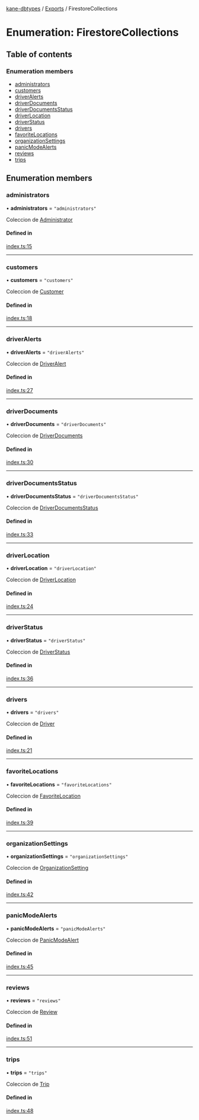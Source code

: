 [kane-dbtypes](../README.md) / [Exports](../modules.md) / FirestoreCollections

# Enumeration: FirestoreCollections

## Table of contents

### Enumeration members

- [administrators](FirestoreCollections.md#administrators)
- [customers](FirestoreCollections.md#customers)
- [driverAlerts](FirestoreCollections.md#driveralerts)
- [driverDocuments](FirestoreCollections.md#driverdocuments)
- [driverDocumentsStatus](FirestoreCollections.md#driverdocumentsstatus)
- [driverLocation](FirestoreCollections.md#driverlocation)
- [driverStatus](FirestoreCollections.md#driverstatus)
- [drivers](FirestoreCollections.md#drivers)
- [favoriteLocations](FirestoreCollections.md#favoritelocations)
- [organizationSettings](FirestoreCollections.md#organizationsettings)
- [panicModeAlerts](FirestoreCollections.md#panicmodealerts)
- [reviews](FirestoreCollections.md#reviews)
- [trips](FirestoreCollections.md#trips)

## Enumeration members

### administrators

• **administrators** = `"administrators"`

Coleccion de [Administrator](../interfaces/Administrator.md)

#### Defined in

[index.ts:15](https://github.com/gatitolabs/kane-dbtypes/blob/ec65802/index.ts#L15)

___

### customers

• **customers** = `"customers"`

Coleccion de [Customer](../interfaces/Customer.md)

#### Defined in

[index.ts:18](https://github.com/gatitolabs/kane-dbtypes/blob/ec65802/index.ts#L18)

___

### driverAlerts

• **driverAlerts** = `"driverAlerts"`

Coleccion de [DriverAlert](../interfaces/DriverAlert.md)

#### Defined in

[index.ts:27](https://github.com/gatitolabs/kane-dbtypes/blob/ec65802/index.ts#L27)

___

### driverDocuments

• **driverDocuments** = `"driverDocuments"`

Coleccion de [DriverDocuments](../interfaces/DriverDocuments.md)

#### Defined in

[index.ts:30](https://github.com/gatitolabs/kane-dbtypes/blob/ec65802/index.ts#L30)

___

### driverDocumentsStatus

• **driverDocumentsStatus** = `"driverDocumentsStatus"`

Coleccion de [DriverDocumentsStatus](../interfaces/DriverDocumentsStatus.md)

#### Defined in

[index.ts:33](https://github.com/gatitolabs/kane-dbtypes/blob/ec65802/index.ts#L33)

___

### driverLocation

• **driverLocation** = `"driverLocation"`

Coleccion de [DriverLocation](../interfaces/DriverLocation.md)

#### Defined in

[index.ts:24](https://github.com/gatitolabs/kane-dbtypes/blob/ec65802/index.ts#L24)

___

### driverStatus

• **driverStatus** = `"driverStatus"`

Coleccion de [DriverStatus](../interfaces/DriverStatus.md)

#### Defined in

[index.ts:36](https://github.com/gatitolabs/kane-dbtypes/blob/ec65802/index.ts#L36)

___

### drivers

• **drivers** = `"drivers"`

Coleccion de [Driver](../interfaces/Driver.md)

#### Defined in

[index.ts:21](https://github.com/gatitolabs/kane-dbtypes/blob/ec65802/index.ts#L21)

___

### favoriteLocations

• **favoriteLocations** = `"favoriteLocations"`

Coleccion de [FavoriteLocation](../interfaces/FavoriteLocation.md)

#### Defined in

[index.ts:39](https://github.com/gatitolabs/kane-dbtypes/blob/ec65802/index.ts#L39)

___

### organizationSettings

• **organizationSettings** = `"organizationSettings"`

Coleccion de [OrganizationSetting](../interfaces/OrganizationSetting.md)

#### Defined in

[index.ts:42](https://github.com/gatitolabs/kane-dbtypes/blob/ec65802/index.ts#L42)

___

### panicModeAlerts

• **panicModeAlerts** = `"panicModeAlerts"`

Coleccion de [PanicModeAlert](../interfaces/PanicModeAlert.md)

#### Defined in

[index.ts:45](https://github.com/gatitolabs/kane-dbtypes/blob/ec65802/index.ts#L45)

___

### reviews

• **reviews** = `"reviews"`

Coleccion de [Review](../interfaces/Review.md)

#### Defined in

[index.ts:51](https://github.com/gatitolabs/kane-dbtypes/blob/ec65802/index.ts#L51)

___

### trips

• **trips** = `"trips"`

Coleccion de [Trip](../interfaces/Trip.md)

#### Defined in

[index.ts:48](https://github.com/gatitolabs/kane-dbtypes/blob/ec65802/index.ts#L48)
